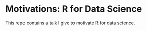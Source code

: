 Motivations: R for Data Science
================

This repo contains a talk I give to motivate R for data science.

